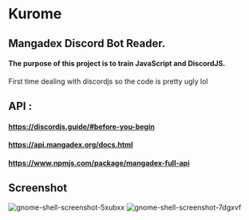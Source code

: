 # Kurome
## Mangadex Discord Bot Reader. 

#### The purpose of this project is to train JavaScript and DiscordJS.

First time dealing with discordjs so the code is pretty ugly lol 

## API : 
#### https://discordjs.guide/#before-you-begin
#### https://api.mangadex.org/docs.html
#### https://www.npmjs.com/package/mangadex-full-api

## Screenshot
![gnome-shell-screenshot-5xubxx](https://user-images.githubusercontent.com/1645347/158038462-d6ea72b9-d6c9-4753-9d86-145cfb24770c.png)
![gnome-shell-screenshot-7dgxvf](https://user-images.githubusercontent.com/1645347/158038489-13fbc6c2-66d7-433a-ac5b-391efcd043fa.png)
